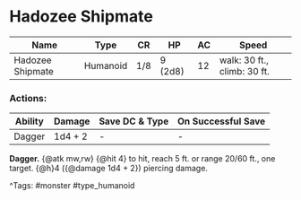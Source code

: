 # Hadozee Shipmate

| Name | Type | CR | HP | AC | Speed |
|------|------|----|----|----|-------|
| Hadozee Shipmate | Humanoid | 1/8 | 9 (2d8) | 12 | walk: 30 ft., climb: 30 ft. |

### Actions:

| Ability | Damage | Save DC & Type | On Successful Save |
|---------|--------|----------------|--------------------|
| Dagger | 1d4 + 2 | - | - |


**Dagger.** {@atk mw,rw} {@hit 4} to hit, reach 5 ft. or range 20/60 ft., one target. {@h}4 ({@damage 1d4 + 2}) piercing damage.

^Tags: #monster #type_humanoid
